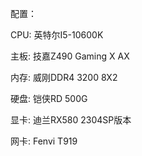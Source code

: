 配置：

CPU: 英特尔I5-10600K

主板: 技嘉Z490 Gaming X AX

内存: 威刚DDR4 3200 8X2

硬盘: 铠侠RD 500G

显卡: 迪兰RX580 2304SP版本

网卡: Fenvi T919
